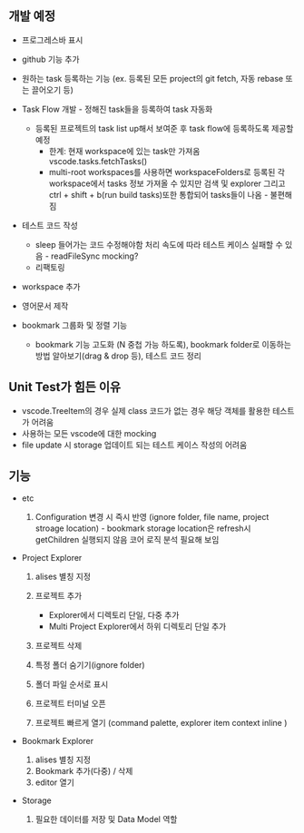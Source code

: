 ## 개발 예정

- 프로그레스바 표시
- github 기능 추가
- 원하는 task 등록하는 기능 (ex. 등록된 모든 project의 git fetch, 자동 rebase 또는 끌어오기 등)
- Task Flow 개발 - 정해진 task들을 등록하여 task 자동화
  - 등록된 프로젝트의 task list up해서 보여준 후 task flow에 등록하도록 제공할 예정
    - 한계: 현재 workspace에 있는 task만 가져옴 vscode.tasks.fetchTasks()
    - multi-root workspaces를 사용하면 workspaceFolders로 등록된 각 workspace에서 tasks 정보 가져올 수 있지만 검색 및 explorer 그리고 ctrl + shift + b(run build tasks)또한 통합되어 tasks들이 나옴 - 불편해짐
- 테스트 코드 작성

  - sleep 들어가는 코드 수정해야함 처리 속도에 따라 테스트 케이스 실패할 수 있음 - readFileSync mocking?
  - 리팩토링

- workspace 추가
- 영어문서 제작
- bookmark 그룹화 및 정렬 기능
  - bookmark 기능 고도화 (N 중첩 가능 하도록), bookmark folder로 이동하는 방법 알아보기(drag & drop 등), 테스트 코드 정리

## Unit Test가 힘든 이유

- vscode.TreeItem의 경우 실제 class 코드가 없는 경우 해당 객체를 활용한 테스트가 어려움
- 사용하는 모든 vscode에 대한 mocking
- file update 시 storage 업데이트 되는 테스트 케이스 작성의 어려움

## 기능

- etc

  1. Configuration 변경 시 즉시 반영 (ignore folder, file name, project stroage location) - bookmark storage location은 refresh시 getChildren 실행되지 않음 코어 로직 분석 필요해 보임

- Project Explorer

  1. alises 별칭 지정
  2. 프로젝트 추가

     - Explorer에서 디렉토리 단일, 다중 추가
     - Multi Project Explorer에서 하위 디렉토리 단일 추가

  3. 프로젝트 삭제
  4. 특정 폴더 숨기기(ignore folder)
  5. 폴더 파일 순서로 표시
  6. 프로젝트 터미널 오픈
  7. 프로젝트 빠르게 열기 (command palette, explorer item context inline )

- Bookmark Explorer

  1. alises 별칭 지정
  2. Bookmark 추가(다중) / 삭제
  3. editor 열기

- Storage
  1. 필요한 데이터를 저장 및 Data Model 역할
